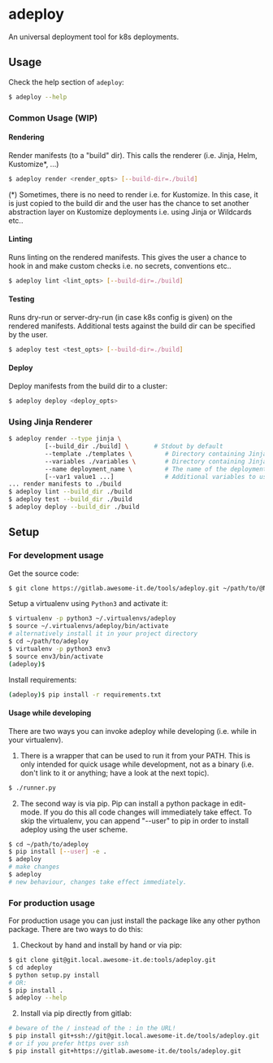 # adeploy
An universal deployment tool for k8s deployments.

## Usage

Check the help section of `adeploy`:
```bash
$ adeploy --help
```

### Common Usage (WIP)

#### Rendering
Render manifests (to a "build" dir). This calls the renderer (i.e. Jinja, Helm, Kustomize*, ...)
```bash
$ adeploy render <render_opts> [--build-dir=./build]
```
(*) Sometimes, there is no need to render i.e. for Kustomize. In this case, it is just copied to the build dir and the
user has the chance to set another abstraction layer on Kustomize deployments i.e. using Jinja or Wildcards etc..

#### Linting
Runs linting on the rendered manifests. This gives the user a chance to hook in and make custom checks i.e. no secrets, 
conventions etc..

```bash
$ adeploy lint <lint_opts> [--build-dir=./build]
```

#### Testing
Runs dry-run or server-dry-run (in case k8s config is given) on the rendered manifests. Additional tests against the 
build dir can be specified by the user.

```bash
$ adeploy test <test_opts> [--build-dir=./build]
```

#### Deploy
Deploy manifests from the build dir to a cluster:
```bash
$ adeploy deploy <deploy_opts>
```

### Using Jinja Renderer
```bash
$ adeploy render --type jinja \
          [--build_dir ./build] \       # Stdout by default
          --template ./templates \         # Directory containing Jinja template files
          --variables ./variables \        # Directory containing Jinja variables as YML files
          --name deployment_name \         # The name of the deployment
          [--var1 value1 ...]              # Additional variables to use in the Jinja templates
... render manifests to ./build
$ adeploy lint --build_dir ./build
$ adeploy test --build_dir ./build
$ adeploy deploy --build_dir ./build
```

## Setup
### For development usage

Get the source code:

```bash
$ git clone https://gitlab.awesome-it.de/tools/adeploy.git ~/path/to/@NAME@
```
Setup a virtualenv using `Python3` and activate it:

```bash
$ virtualenv -p python3 ~/.virtualenvs/adeploy
$ source ~/.virtualenvs/adeploy/bin/activate
# alternatively install it in your project directory
$ cd ~/path/to/adeploy
$ virtualenv -p python3 env3
$ source env3/bin/activate
(adeploy)$ 
`````

Install requirements:

```bash
(adeploy)$ pip install -r requirements.txt
```
#### Usage while developing

There are two ways you can invoke adeploy while developing (i.e. while in your virtualenv).

1. There is a wrapper that can be used to run it from your PATH. This is only intended for quick usage while development,
not as a binary (i.e. don't link to it or anything; have a look at the next topic).
```bash
$ ./runner.py
```

2. The second way is via pip. Pip can install a python package in edit-mode. If you do this all code changes will
immediately take effect. To skip the virtualenv, you can append "--user" to pip in order to install adeploy using the user scheme.
 ```bash
 $ cd ~/path/to/adeploy
 $ pip install [--user] -e .
 $ adeploy
 # make changes
 $ adeploy
 # new behaviour, changes take effect immediately.
 ```

### For production usage

For production usage you can just install the package like any other python package. There are two ways to do this:
1. Checkout by hand and install by hand or via pip:
```bash
$ git clone git@git.local.awesome-it.de:tools/adeploy.git
$ cd adeploy
$ python setup.py install
# OR:
$ pip install .
$ adeploy --help
```

2. Install via pip directly from gitlab:
```bash
# beware of the / instead of the : in the URL!
$ pip install git+ssh://git@git.local.awesome-it.de/tools/adeploy.git
# or if you prefer https over ssh
$ pip install git+https://gitlab.awesome-it.de/tools/adeploy.git
```